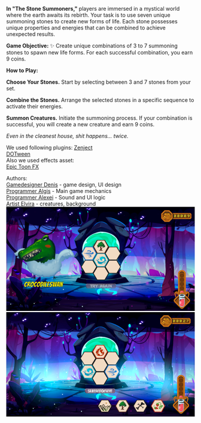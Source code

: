 **In "The Stone Summoners,"** players are immersed in a mystical world where the earth awaits its rebirth. Your task is to use seven unique summoning stones to create new forms of life. Each stone possesses unique properties and energies that can be combined to achieve unexpected results.

**Game Objective:** :sparkles: Create unique combinations of 3 to 7 summoning stones to spawn new life forms. For each successful combination, you earn 9 coins.

**How to Play:**

**Choose Your Stones.** Start by selecting between 3 and 7 stones from your set.

**Combine the Stones.** Arrange the selected stones in a specific sequence to activate their energies.

**Summon Creatures.** Initiate the summoning process. If your combination is successful, you will create a new creature and earn 9 coins.

_Even in the cleanest house, shit happens... twice._

We used following plugins:
[Zenject](https://github.com/modesttree/Zenject)  
[DOTween](https://assetstore.unity.com/packages/tools/animation/dotween-hotween-v2-27676)  
Also we used effects asset:  
[Epic Toon FX](https://assetstore.unity.com/packages/vfx/particles/epic-toon-fx-57772)  

Authors:  
[Gamedesigner Denis](https://github.com/Dapole/Spectrum-Cipher) - game design, UI design  
[Programmer Algis](https://github.com/Ekcof/) - Main game mechanics  
[Programmer Alexei](https://github.com/TheNitroZyniak) - Sound and UI logic  
[Artist Elvira](https://ldjam.com/users/eravil) - creatures, background  
![Screenshot](https://github.com/Ekcof/SummonLudumJam/blob/main/scr1.png)  
![Screenshot](https://github.com/Ekcof/SummonLudumJam/blob/main/scr2.png)
